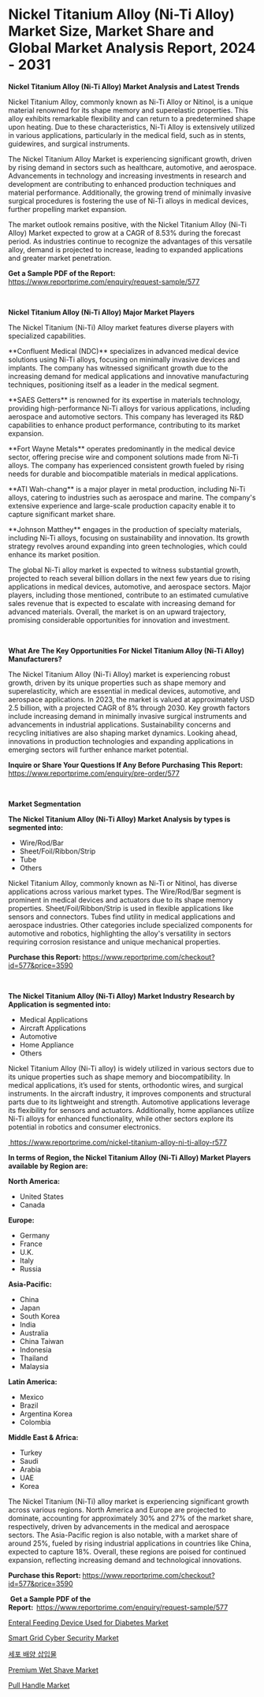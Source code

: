 <p><h1>Nickel Titanium Alloy (Ni-Ti Alloy) Market Size, Market Share and Global Market Analysis Report, 2024 - 2031</h1></p><p><strong>Nickel Titanium Alloy (Ni-Ti Alloy) Market Analysis and Latest Trends</strong></p>
<p><p>Nickel Titanium Alloy, commonly known as Ni-Ti Alloy or Nitinol, is a unique material renowned for its shape memory and superelastic properties. This alloy exhibits remarkable flexibility and can return to a predetermined shape upon heating. Due to these characteristics, Ni-Ti Alloy is extensively utilized in various applications, particularly in the medical field, such as in stents, guidewires, and surgical instruments. </p><p>The Nickel Titanium Alloy Market is experiencing significant growth, driven by rising demand in sectors such as healthcare, automotive, and aerospace. Advancements in technology and increasing investments in research and development are contributing to enhanced production techniques and material performance. Additionally, the growing trend of minimally invasive surgical procedures is fostering the use of Ni-Ti alloys in medical devices, further propelling market expansion. </p><p>The market outlook remains positive, with the Nickel Titanium Alloy (Ni-Ti Alloy) Market expected to grow at a CAGR of 8.53% during the forecast period. As industries continue to recognize the advantages of this versatile alloy, demand is projected to increase, leading to expanded applications and greater market penetration.</p></p>
<p><strong>Get a Sample PDF of the Report:&nbsp;</strong> <a href="https://www.reportprime.com/enquiry/request-sample/577">https://www.reportprime.com/enquiry/request-sample/577</a></p>
<p>&nbsp;</p>
<p><strong>Nickel Titanium Alloy (Ni-Ti Alloy) Major Market Players</strong></p>
<p><p>The Nickel Titanium (Ni-Ti) Alloy market features diverse players with specialized capabilities. </p><p>**Confluent Medical (NDC)** specializes in advanced medical device solutions using Ni-Ti alloys, focusing on minimally invasive devices and implants. The company has witnessed significant growth due to the increasing demand for medical applications and innovative manufacturing techniques, positioning itself as a leader in the medical segment.</p><p>**SAES Getters** is renowned for its expertise in materials technology, providing high-performance Ni-Ti alloys for various applications, including aerospace and automotive sectors. This company has leveraged its R&D capabilities to enhance product performance, contributing to its market expansion.</p><p>**Fort Wayne Metals** operates predominantly in the medical device sector, offering precise wire and component solutions made from Ni-Ti alloys. The company has experienced consistent growth fueled by rising needs for durable and biocompatible materials in medical applications.</p><p>**ATI Wah-chang** is a major player in metal production, including Ni-Ti alloys, catering to industries such as aerospace and marine. The company's extensive experience and large-scale production capacity enable it to capture significant market share.</p><p>**Johnson Matthey** engages in the production of specialty materials, including Ni-Ti alloys, focusing on sustainability and innovation. Its growth strategy revolves around expanding into green technologies, which could enhance its market position.</p><p>The global Ni-Ti alloy market is expected to witness substantial growth, projected to reach several billion dollars in the next few years due to rising applications in medical devices, automotive, and aerospace sectors. Major players, including those mentioned, contribute to an estimated cumulative sales revenue that is expected to escalate with increasing demand for advanced materials. Overall, the market is on an upward trajectory, promising considerable opportunities for innovation and investment.</p></p>
<p>&nbsp;</p>
<p><strong>What Are The Key Opportunities For Nickel Titanium Alloy (Ni-Ti Alloy) Manufacturers?</strong></p>
<p><p>The Nickel Titanium Alloy (Ni-Ti Alloy) market is experiencing robust growth, driven by its unique properties such as shape memory and superelasticity, which are essential in medical devices, automotive, and aerospace applications. In 2023, the market is valued at approximately USD 2.5 billion, with a projected CAGR of 8% through 2030. Key growth factors include increasing demand in minimally invasive surgical instruments and advancements in industrial applications. Sustainability concerns and recycling initiatives are also shaping market dynamics. Looking ahead, innovations in production technologies and expanding applications in emerging sectors will further enhance market potential.</p></p>
<p><strong>Inquire or Share Your Questions If Any Before Purchasing This Report:</strong> <a href="https://www.reportprime.com/enquiry/pre-order/577">https://www.reportprime.com/enquiry/pre-order/577</a></p>
<p>&nbsp;</p>
<p><strong>Market Segmentation</strong></p>
<p><strong>The Nickel Titanium Alloy (Ni-Ti Alloy) Market Analysis by types is segmented into:</strong></p>
<p><ul><li>Wire/Rod/Bar</li><li>Sheet/Foil/Ribbon/Strip</li><li>Tube</li><li>Others</li></ul></p>
<p><p>Nickel Titanium Alloy, commonly known as Ni-Ti or Nitinol, has diverse applications across various market types. The Wire/Rod/Bar segment is prominent in medical devices and actuators due to its shape memory properties. Sheet/Foil/Ribbon/Strip is used in flexible applications like sensors and connectors. Tubes find utility in medical applications and aerospace industries. Other categories include specialized components for automotive and robotics, highlighting the alloy's versatility in sectors requiring corrosion resistance and unique mechanical properties.</p></p>
<p><strong>Purchase this Report:&nbsp;</strong><a href="https://www.reportprime.com/checkout?id=577&price=3590">https://www.reportprime.com/checkout?id=577&price=3590</a></p>
<p>&nbsp;</p>
<p><strong>The Nickel Titanium Alloy (Ni-Ti Alloy) Market Industry Research by Application is segmented into:</strong></p>
<p><ul><li>Medical Applications</li><li>Aircraft Applications</li><li>Automotive</li><li>Home Appliance</li><li>Others</li></ul></p>
<p><p>Nickel Titanium Alloy (Ni-Ti alloy) is widely utilized in various sectors due to its unique properties such as shape memory and biocompatibility. In medical applications, it’s used for stents, orthodontic wires, and surgical instruments. In the aircraft industry, it improves components and structural parts due to its lightweight and strength. Automotive applications leverage its flexibility for sensors and actuators. Additionally, home appliances utilize Ni-Ti alloys for enhanced functionality, while other sectors explore its potential in robotics and consumer electronics.</p></p>
<p><a href="https://www.reportprime.com/nickel-titanium-alloy-ni-ti-alloy-r577">&nbsp;https://www.reportprime.com/nickel-titanium-alloy-ni-ti-alloy-r577</a></p>
<p><strong>In terms of Region, the Nickel Titanium Alloy (Ni-Ti Alloy) Market Players available by Region are:</strong></p>
<p>
    <p> <strong> North America: </strong>
        <ul>
            <li>United States</li>
            <li>Canada</li>
        </ul>
        </p> 
    <p> <strong> Europe: </strong>
        <ul>
            <li>Germany</li>
            <li>France</li>
            <li>U.K.</li>
            <li>Italy</li>
            <li>Russia</li>
        </ul>
        </p> 
    <p> <strong> Asia-Pacific: </strong>
        <ul>
            <li>China</li>
            <li>Japan</li>
            <li>South Korea</li>
            <li>India</li>
            <li>Australia</li>
            <li>China Taiwan</li>
            <li>Indonesia</li>
            <li>Thailand</li>
            <li>Malaysia</li>
        </ul>
        </p> 
    <p> <strong> Latin America: </strong>
        <ul>
            <li>Mexico</li>
            <li>Brazil</li>
            <li>Argentina Korea</li>
            <li>Colombia</li>
        </ul>
        </p> 
    <p> <strong> Middle East & Africa: </strong>
        <ul>
            <li>Turkey</li>
            <li>Saudi</li>
            <li>Arabia</li>
            <li>UAE</li>
            <li>Korea</li>
        </ul>
    </p>
    </p>
<p><p>The Nickel Titanium (Ni-Ti) alloy market is experiencing significant growth across various regions. North America and Europe are projected to dominate, accounting for approximately 30% and 27% of the market share, respectively, driven by advancements in the medical and aerospace sectors. The Asia-Pacific region is also notable, with a market share of around 25%, fueled by rising industrial applications in countries like China, expected to capture 18%. Overall, these regions are poised for continued expansion, reflecting increasing demand and technological innovations.</p></p>
<p><strong>Purchase this Report: </strong><a href="https://www.reportprime.com/checkout?id=577&price=3590">https://www.reportprime.com/checkout?id=577&price=3590</a></p>
<p>&nbsp;<strong>Get a Sample PDF of the Report:&nbsp;&nbsp;</strong><a href="https://www.reportprime.com/enquiry/request-sample/577">https://www.reportprime.com/enquiry/request-sample/577</a></p>
<p><strong></strong></p>
<p><p><a href="https://issuu.com/reportprime-2/docs/enteral-feeding-device-used-for-dia_a312b9d6e00e82">Enteral Feeding Device Used for Diabetes Market</a></p><p><a href="https://medium.com/@judypierce2022/what-innovations-and-market-trends-are-shaping-the-smart-grid-cyber-security-market-5c02536ec577">Smart Grid Cyber Security Market</a></p><p><a href="https://medium.com/@nargishadi90/%EC%84%B8%ED%8F%AC-%EB%B0%B0%EC%96%91-%EC%9D%B8%EC%84%9C%ED%8A%B8-%EC%8B%9C%EC%9E%A5%EC%97%90-%EB%8C%80%ED%95%9C-%EA%B8%80%EB%A1%9C%EB%B2%8C-%EA%B4%80%EC%A0%90-%EB%8F%99%ED%96%A5-%EB%B0%8F-%EC%98%88%EC%B8%A1-2024-2031-135d7d06c55b">세포 배양 삽입물</a></p><p><a href="https://www.linkedin.com/pulse/premium-wet-shave-market-size-share-trends-analysis-report-7nl6f?trackingId=8ZtFH8ViRcioax%2FECQs6UA%3D%3D">Premium Wet Shave Market</a></p><p><a href="https://www.linkedin.com/pulse/pull-handle-market-research-report-forecast-growth-prospects-ihdqf?trackingId=xJMuqts6QMCx%2BEqp00%2BHTg%3D%3D">Pull Handle Market</a></p></p>